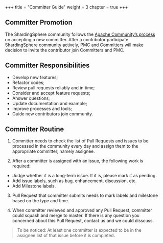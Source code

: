+++
title = "Committer Guide"
weight = 3
chapter = true
+++

## Committer Promotion

The ShardingSphere community follows the [Apache Community’s process](http://community.apache.org/newcommitter.html) on accepting a new committer.
After a contributor participate ShardingSphere community actively, PMC and Committers will make decision to invite the contributor join Committers and PMC.

## Committer Responsibilities

 - Develop new features;
 - Refactor codes;
 - Review pull requests reliably and in time;
 - Consider and accept feature requests;
 - Answer questions;
 - Update documentation and example;
 - Improve processes and tools;
 - Guide new contributors join community.


##  Committer Routine

1. Committer needs to check the list of Pull Requests and issues to be processed in the community every day and assign them to the appropriate committer, namely assignee.

2. After a committer is assigned with an issue, the following work is required:

 - Judge whether it is a long-term issue. If it is, please mark it as pending.
 - Add issue labels, such as bug, enhancement, discussion, etc.
 - Add Milestone labels.
 
3. Pull Request that committer submits needs to mark labels and milestone based on the type and time.

4. When committer reviewed and approved any Pull Request, committer could squash and merge to master. If there is any question you concerned about this Pull Request, contact us and we could disscuss.

> To be noticed: At least one committer is expected to be in the assignee list of that issue before it is completed.
